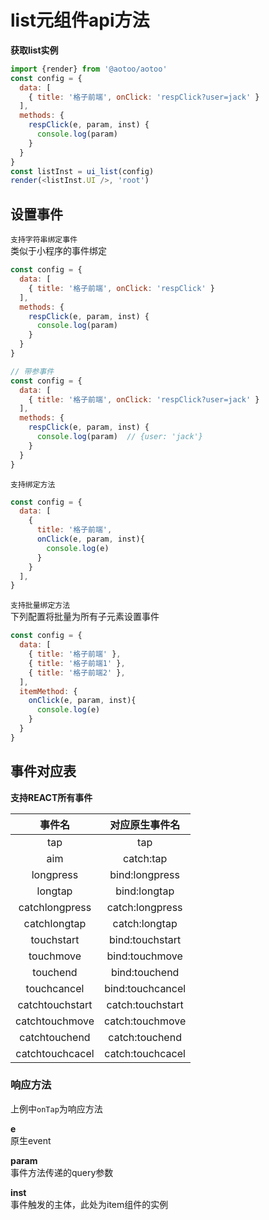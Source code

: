 
# list元组件api方法

__获取list实例__  

```js
import {render} from '@aotoo/aotoo'
const config = {
  data: [
    { title: '格子前端', onClick: 'respClick?user=jack' }
  ],
  methods: {
    respClick(e, param, inst) {
      console.log(param)
    }
  }
}
const listInst = ui_list(config)
render(<listInst.UI />, 'root')
```

设置事件  
-----------------

`支持字符串绑定事件`  
类似于小程序的事件绑定  

```js
const config = {
  data: [
    { title: '格子前端', onClick: 'respClick' }
  ],
  methods: {
    respClick(e, param, inst) {
      console.log(param)
    }
  }
}

// 带参事件
const config = {
  data: [
    { title: '格子前端', onClick: 'respClick?user=jack' }
  ],
  methods: {
    respClick(e, param, inst) {
      console.log(param)  // {user: 'jack'}
    }
  }
}
```  

`支持绑定方法`  

```js
const config = {
  data: [
    {
      title: '格子前端',
      onClick(e, param, inst){
        console.log(e)
      }
    }
  ],
}
```

`支持批量绑定方法`  
下列配置将批量为所有子元素设置事件

```js
const config = {
  data: [
    { title: '格子前端' },
    { title: '格子前端1' },
    { title: '格子前端2' },
  ],
  itemMethod: {
    onClick(e, param, inst){
      console.log(e)
    }
  }
}
```

## 事件对应表  

__支持REACT所有事件__  

| 事件名| 对应原生事件名 |
| :-: | :-: |
| tap | tap |
| aim |  catch:tap |
| longpress |  bind:longpress |
| longtap |  bind:longtap |
| catchlongpress |  catch:longpress |
| catchlongtap |  catch:longtap |
| touchstart |  bind:touchstart |
| touchmove |  bind:touchmove |
| touchend |  bind:touchend |
| touchcancel |  bind:touchcancel |
| catchtouchstart |  catch:touchstart |
| catchtouchmove |  catch:touchmove |
| catchtouchend |  catch:touchend |
| catchtouchcacel |  catch:touchcacel |

### 响应方法

上例中`onTap`为响应方法  

__e__  
原生event

__param__  
事件方法传递的query参数  

__inst__  
事件触发的主体，此处为item组件的实例  
